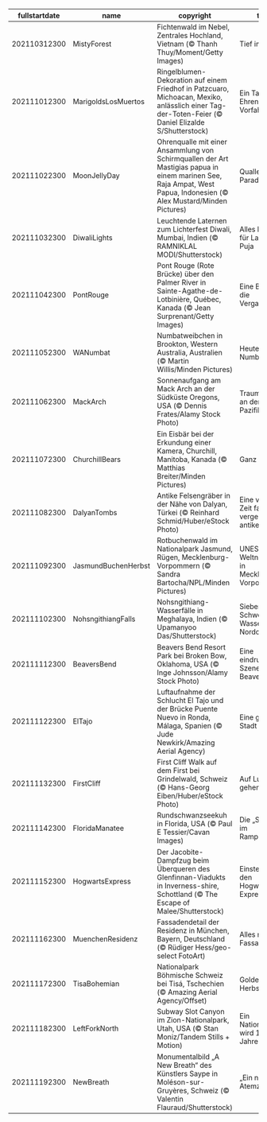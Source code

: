 |fullstartdate|name|copyright|title|image|
|--|--|--|--|--|
202110312300|MistyForest|Fichtenwald im Nebel, Zentrales Hochland, Vietnam (© Thanh Thuy/Moment/Getty Images)|Tief im Wald|![](/de-DE/2021/11/202110312300MistyForest.jpg)|
202111012300|MarigoldsLosMuertos|Ringelblumen-Dekoration auf einem Friedhof in Patzcuaro, Michoacan, Mexiko, anlässlich einer Tag-der-Toten-Feier (© Daniel Elizalde S/Shutterstock)|Ein Tag zu Ehren der Vorfahren|![](/de-DE/2021/11/202111012300MarigoldsLosMuertos.jpg)|
202111022300|MoonJellyDay|Ohrenqualle mit einer Ansammlung von Schirmquallen der Art Mastigias papua in einem marinen See, Raja Ampat, West Papua, Indonesien (© Alex Mustard/Minden Pictures)|Quallen-Parade|![](/de-DE/2021/11/202111022300MoonJellyDay.jpg)|
202111032300|DiwaliLights|Leuchtende Laternen zum Lichterfest Diwali, Mumbai, Indien (© RAMNIKLAL MODI/Shutterstock)|Alles leuchtet für Lakshmi Puja|![](/de-DE/2021/11/202111032300DiwaliLights.jpg)|
202111042300|PontRouge|Pont Rouge (Rote Brücke) über den Palmer River in Sainte-Agathe-de-Lotbinière, Québec, Kanada (© Jean Surprenant/Getty Images)|Eine Brücke in die Vergangenheit|![](/de-DE/2021/11/202111042300PontRouge.jpg)|
202111052300|WANumbat|Numbatweibchen in Brookton, Western Australia, Australien (© Martin Willis/Minden Pictures)|Heute ist Numbat-Tag!|![](/de-DE/2021/11/202111052300WANumbat.jpg)|
202111062300|MackArch|Sonnenaufgang am Mack Arch an der Südküste Oregons, USA (© Dennis Frates/Alamy Stock Photo)|Traumkulisse an der US-Pazifikküste|![](/de-DE/2021/11/202111062300MackArch.jpg)|
202111072300|ChurchillBears|Ein Eisbär bei der Erkundung einer Kamera, Churchill, Manitoba, Kanada (© Matthias Breiter/Minden Pictures)|Ganz nah dran|![](/de-DE/2021/11/202111072300ChurchillBears.jpg)|
202111082300|DalyanTombs|Antike Felsengräber in der Nähe von Dalyan, Türkei (© Reinhard Schmid/Huber/eStock Photo)|Eine von der Zeit fast vergessene antike Stadt|![](/de-DE/2021/11/202111082300DalyanTombs.jpg)|
202111092300|JasmundBuchenHerbst|Rotbuchenwald im Nationalpark Jasmund, Rügen, Mecklenburg-Vorpommern (© Sandra Bartocha/NPL/Minden Pictures)|UNESCO-Weltnaturerbe in Mecklenburg-Vorpommern|![](/de-DE/2021/11/202111092300JasmundBuchenHerbst.jpg)|
202111102300|NohsngithiangFalls|Nohsngithiang-Wasserfälle in Meghalaya, Indien (© Upamanyoo Das/Shutterstock)|Sieben-Schwestern-Wasserfälle in Nordostindien|![](/de-DE/2021/11/202111102300NohsngithiangFalls.jpg)|
202111112300|BeaversBend|Beavers Bend Resort Park bei Broken Bow, Oklahoma, USA (© Inge Johnsson/Alamy Stock Photo)|Eine eindrucksvolle Szene aus Beavers Bend|![](/de-DE/2021/11/202111112300BeaversBend.jpg)|
202111122300|ElTajo|Luftaufnahme der Schlucht El Tajo und der Brücke Puente Nuevo in Ronda, Málaga, Spanien (© Jude Newkirk/Amazing Aerial Agency)|Eine geteilte Stadt|![](/de-DE/2021/11/202111122300ElTajo.jpg)|
202111132300|FirstCliff|First Cliff Walk auf dem First bei Grindelwald, Schweiz (© Hans-Georg Eiben/Huber/eStock Photo)|Auf Luft gehen|![](/de-DE/2021/11/202111132300FirstCliff.jpg)|
202111142300|FloridaManatee|Rundschwanzseekuh in Florida, USA (© Paul E Tessier/Cavan Images)|Die „Seekuh” im Rampenlicht|![](/de-DE/2021/11/202111142300FloridaManatee.jpg)|
202111152300|HogwartsExpress|Der Jacobite-Dampfzug beim Überqueren des Glenfinnan-Viadukts in Inverness-shire, Schottland (© The Escape of Malee/Shutterstock)|Einsteigen in den Hogwarts-Express|![](/de-DE/2021/11/202111152300HogwartsExpress.jpg)|
202111162300|MuenchenResidenz|Fassadendetail der Residenz in München, Bayern, Deutschland (© Rüdiger Hess/geo-select FotoArt)|Alles nur Fassade?|![](/de-DE/2021/11/202111162300MuenchenResidenz.jpg)|
202111172300|TisaBohemian|Nationalpark Böhmische Schweiz bei Tisá, Tschechien (© Amazing Aerial Agency/Offset)|Goldener Herbst|![](/de-DE/2021/11/202111172300TisaBohemian.jpg)|
202111182300|LeftForkNorth|Subway Slot Canyon im Zion-Nationalpark, Utah, USA (© Stan Moniz/Tandem Stills + Motion)|Ein Nationalpark wird 102 Jahre alt|![](/de-DE/2021/11/202111182300LeftForkNorth.jpg)|
202111192300|NewBreath|Monumentalbild „A New Breath“ des Künstlers Saype in Moléson-sur-Gruyères, Schweiz (© Valentin Flauraud/Shutterstock)|„Ein neuer Atemzug“|![](/de-DE/2021/11/202111192300NewBreath.jpg)|
